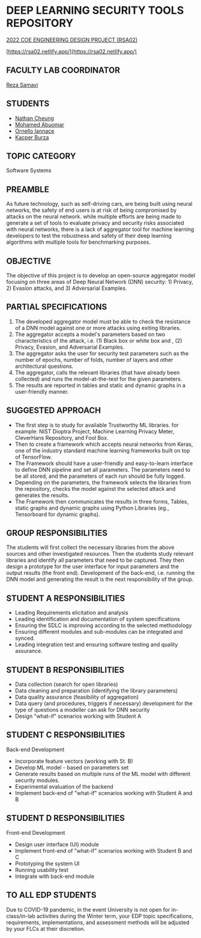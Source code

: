 # DEEP LEARNING SECURITY TOOLS REPOSITORY

[2022 COE ENGINEERING DESIGN PROJECT (RSA02)](https://www.ecb.torontomu.ca/capstone/topics/2022/RSA02.html)

[https://rsa02.netlify.app/](https://rsa02.netlify.app/)

## FACULTY LAB COORDINATOR

[Reza Samavi](https://www.ecb.torontomu.ca/~samavi/)

## STUDENTS

- [Nathan Cheung](https://www.linkedin.com/in/~nathan/)
- [Mohamed Abuomar](https://www.linkedin.com/in/~mohamed/)
- [Ornello Iannace](https://www.linkedin.com/in/ornello-iannace-b795a817a/)
- [Kacper Burza](https://www.linkedin.com/in/kacper-burza/)

## TOPIC CATEGORY

Software Systems

## PREAMBLE

As future technology, such as self-driving cars, are being built using neural networks, the safety of end users is at risk of being compromised by attacks on the neural network. while multiple efforts are being made to generate a set of tools to evaluate privacy and security risks associated with neural networks, there is a lack of aggregator tool for machine learning developers to test the robustness and safety of their deep learning algorithms with multiple tools for benchmarking purposes.

## OBJECTIVE

The objective of this project is to develop an open-source aggregator model focusing on three areas of Deep Neural Network (DNN) security: 1) Privacy, 2) Evasion attacks, and 3) Adversarial Examples.

## PARTIAL SPECIFICATIONS

1. The developed aggregator model must be able to check the resistance of a DNN model against one or more attacks using exiting libraries.
2. The aggregator accepts a model's parameters based on two characteristics of the attack, i.e. (1) Black box or white box and , (2) Privacy, Evasion, and Adversarial Examples.
3. The aggregator asks the user for security test parameters such as the number of epochs, number of folds, number of layers and other architectural questions.
4. The aggregator, calls the relevant libraries (that have already been collected) and runs the model-at-the-test for the given parameters.
5. The results are reported in tables and static and dynamic graphs in a user-friendly manner.

## SUGGESTED APPROACH

- The first step is to study for available Trustworthy ML libraries. for example: NIST Dioptra Project, Machine Learning Privacy Meter, CleverHans Repository, and Fool Box.
- Then to create a framework which accepts neural networks from Keras, one of the industry standard machine learning frameworks built on top of TensorFlow.
- The Framework should have a user-friendly and easy-to-learn interface to define DNN pipeline and set all parameters. The parameters need to be all stored, and the parameters of each run should be fully logged.
- Depending on the parameters, the framework selects the libraries from the repository, checks the model against the selected attack and generates the results.
- The Framework then communicates the results in three forms, Tables, static graphs and dynamic graphs using Python Libraries (eg., Tensorboard for dynamic graphs).

## GROUP RESPONSIBILITIES

The students will first collect the necessary libraries from the above sources and other investigated resources. Then the students study relevant libraries and identify all parameters that need to be captured. They then design a prototype for the user interface for input parameters and the output results (the front end). Development of the back-end, i.e. running the DNN model and generating the result is the next responsibility of the group.

## STUDENT A RESPONSIBILITIES

- Leading Requirements elicitation and analysis
- Leading identification and documentation of system specifications
- Ensuring the SDLC is improving according to the selected methodology
- Ensuring different modules and sub-modules can be integrated and synced.
- Leading integration test and ensuring software testing and quality assurance.

## STUDENT B RESPONSIBILITIES

- Data collection (search for open libraries)
- Data cleaning and preparation (identifying the library parameters)
- Data quality assurance (feasibility of aggregation)
- Data query (and procedures, triggers if necessary) development for the type of questions a modeller can ask for DNN security
- Design "what-if" scenarios working with Student A

## STUDENT C RESPONSIBILITIES

Back-end Development

- Incorporate feature vectors (working with St. B)
- Develop ML model - based on parameters set
- Generate results based on multiple runs of the ML model with different security modules.
- Experimental evaluation of the backend
- Implement back-end of "what-if" scenarios working with Student A and B

## STUDENT D RESPONSIBILITIES

Front-end Development

- Design user interface (UI) module
- Implement front-end of "what-if" scenarios working with Student B and C
- Prototyping the system UI
- Running usability test
- Integrate with back-end module

## TO ALL EDP STUDENTS

Due to COVID-19 pandemic, in the event University is not open for in-class/in-lab activities during the Winter term, your EDP topic specifications, requirements, implementations, and assessment methods will be adjusted by your FLCs at their discretion.
